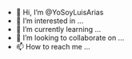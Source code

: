 - 👋 Hi, I’m @YoSoyLuisArias
- 👀 I’m interested in ...
- 🌱 I’m currently learning ...
- 💞️ I’m looking to collaborate on ...
- 📫 How to reach me ...

<!---
YoSoyLuisArias/YoSoyLuisArias is a ✨ special ✨ repository because its `README.md` (this file) appears on your GitHub profile.
You can click the Preview link to take a look at your changes.
--->
